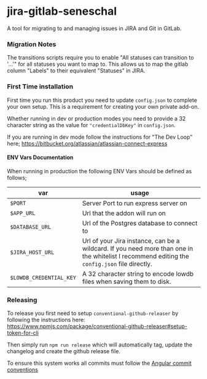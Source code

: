 # jira-gitlab-seneschal

A tool for migrating to and managing issues in JIRA and Git in GitLab.

### Migration Notes

The transitions scripts require you to enable "All statuses can transition to '...'" for all statuses you want to map to. This allows us to map the gitlab column "Labels" to their equivalent "Statuses" in JIRA.

### First Time installation

First time you run this product you need to update `config.json` to complete your own setup.
This is a requirement for creating your own private add-on.

Whether running in dev or production modes you need to provide a 32 character string as the value for `"credentialDbKey"` in `config.json`.

If you are running in dev mode follow the instructions for "The Dev Loop" here; https://bitbucket.org/atlassian/atlassian-connect-express

#### ENV Vars Documentation

When running in production the following ENV Vars should be defined as follows;

| var                     | usage                                                                                                                                         |
| ----------------------- | --------------------------------------------------------------------------------------------------------------------------------------------- |
| `$PORT`                 | Server Port to run express server on                                                                                                          |
| `$APP_URL`              | Url that the addon will run on                                                                                                                |
| `$DATABASE_URL`         | Url of the Postgres database to connect to                                                                                                    |
| `$JIRA_HOST_URL`        | Url of your Jira instance, can be a wildcard. If you need more than one in the whitelist I recommend editing the `config.json` file directly. |
| `$LOWDB_CREDENTIAL_KEY` | A 32 character string to encode lowdb files when saving them to disk.                                                                         |

### Releasing

To release you first need to setup `conventional-github-releaser` by following the instructions here: https://www.npmjs.com/package/conventional-github-releaser#setup-token-for-cli

Then simply run `npm run release` which will automatically tag, update the changelog and create the github release file.

To ensure this system works all commits must follow the [Angular commit conventions](https://github.com/bcoe/conventional-changelog-standard/blob/master/convention.md)